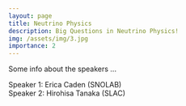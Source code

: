 ```yaml
---
layout: page
title: Neutrino Physics
description: Big Questions in Neutrino Physics!
img: /assets/img/3.jpg
importance: 2
---
```


<p>Some info about the speakers ...</p>

<p>
Speaker 1: Erica Caden (SNOLAB)<br>
Speaker 2: Hirohisa Tanaka (SLAC)
</p>